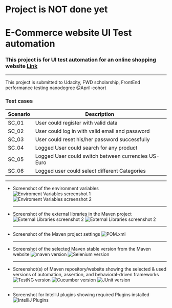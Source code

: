 # Project is NOT done yet
# E-Commerce website UI Test automation

### This project is for UI test automation for an online shopping website [Link](https://demo.nopcommerce.com/)
---
This project is submitted to Udacity, FWD scholarship, FrontEnd performance testing nanodegree @April-cohort

### Test cases
| Scenario | Description                                         |
|----------|-----------------------------------------------------|
| SC_01    | User could register with valid data                 |
| SC_02    | User could log in with valid email and password     |
| SC_03    | User could reset his/her password successfully      |
| SC_04    | Logged User could search for any product            |
| SC_05    | Logged User could switch between currencies US-Euro |
| SC_06    | Logged user could select different Categories       |

---
- Screenshot of the environment variables
  ![Enviroment Variables screenshot 1](Screenshots/enviroment%20variables%201.png)
  ![Enviroment Variables screenshot 2](Screenshots/enviroment%20variables%202.png)
  
  ---

- Screenshot of the external libraries in the Maven project
  ![External Libraries screenshot 2](Screenshots/external%20libraries%201.png)
  ![External Libraries screenshot 2](Screenshots/external%20libraries%202.png)

  ---

- Screenshot of the Maven project settings
  ![POM.xml](Screenshots/POM.xml.png)

  ---

- Screenshot of the selected Maven stable version from the Maven website
  ![maven version](Screenshots/maven%20version.png)
  ![Selenium version](Screenshots/selenium%20version.png)

  ---

- Screenshot(s) of Maven repository/website showing the selected & used versions of automation, assertion, and behavioral-driven frameworks
  ![TestNG version](Screenshots/testng%20version.png)
  ![Cucumber version](Screenshots/cucumber%20verision.png)
  ![JUnit version](Screenshots/cucumber%20juint%20version.png)

  ---

- Screenshot for IntelliJ plugins showing required Plugins installed
  ![IntelliJ Plugins](Screenshots/intelliJ%20plugins%20all.png)


